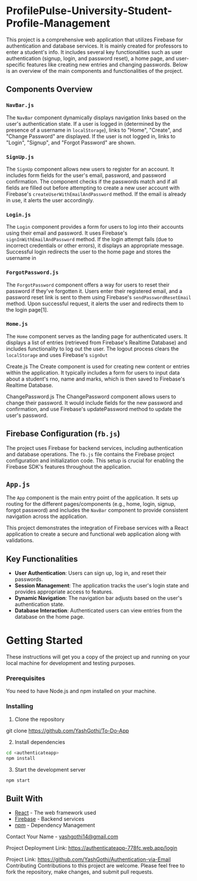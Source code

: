 # ProfilePulse-University-Student-Profile-Management

This project is a comprehensive web application that utilizes Firebase for authentication and database services. It is mainly created for professors to enter a student's info. It includes several key functionalities such as user authentication (signup, login, and password reset), a home page, and user-specific features like creating new entries and changing passwords. Below is an overview of the main components and functionalities of the project.

## Components Overview

### `NavBar.js`

The `NavBar` component dynamically displays navigation links based on the user's authentication state. If a user is logged in (determined by the presence of a username in `localStorage`), links to "Home", "Create", and "Change Password" are displayed. If the user is not logged in, links to "Login", "Signup", and "Forgot Password" are shown.

### `SignUp.js`

The `SignUp` component allows new users to register for an account. It includes form fields for the user's email, password, and password confirmation. The component checks if the passwords match and if all fields are filled out before attempting to create a new user account with Firebase's `createUserWithEmailAndPassword` method. If the email is already in use, it alerts the user accordingly.

### `Login.js`

The `Login` component provides a form for users to log into their accounts using their email and password. It uses Firebase's `signInWithEmailAndPassword` method. If the login attempt fails (due to incorrect credentials or other errors), it displays an appropriate message. Successful login redirects the user to the home page and stores the username in 

### `ForgotPassword.js`

The `ForgotPassword` component offers a way for users to reset their password if they've forgotten it. Users enter their registered email, and a password reset link is sent to them using Firebase's `sendPasswordResetEmail` method. Upon successful request, it alerts the user and redirects them to the login page[1].

### `Home.js`

The `Home` component serves as the landing page for authenticated users. It displays a list of entries (retrieved from Firebase's Realtime Database) and includes functionality to log out the user. The logout process clears the `localStorage` and uses Firebase's `signOut` 

Create.js
The Create component is used for creating new content or entries within the application. It typically includes a form for users to input data about a student's rno, name and marks, which is then saved to Firebase's Realtime Database.

ChangePassword.js
The ChangePassword component allows users to change their password. It would include fields for the new password and confirmation, and use Firebase's updatePassword method to update the user's password.

## Firebase Configuration (`fb.js`)

The project uses Firebase for backend services, including authentication and database operations. The `fb.js` file contains the Firebase project configuration and initialization code. This setup is crucial for enabling the Firebase SDK's features throughout the application.

## `App.js`

The `App` component is the main entry point of the application. It sets up routing for the different pages/components (e.g., home, login, signup, forgot password) and includes the `NavBar` component to provide consistent navigation across the application.

This project demonstrates the integration of Firebase services with a React application to create a secure and functional web application along with validations.

## Key Functionalities

- **User Authentication**: Users can sign up, log in, and reset their passwords.
- **Session Management**: The application tracks the user's login state and provides appropriate access to features.
- **Dynamic Navigation**: The navigation bar adjusts based on the user's authentication state.
- **Database Interaction**: Authenticated users can view entries from the database on the home page.

# Getting Started

These instructions will get you a copy of the project up and running on your local machine for development and testing purposes.

### Prerequisites

You need to have Node.js and npm installed on your machine. 

### Installing

1. Clone the repository

git clone https://github.com/YashGothi/To-Do-App

2. Install dependencies
```sh
cd <authenticateapp>
npm install
```
3. Start the development server
```sh
npm start
```
## Built With

* [React](https://reactjs.org/) - The web framework used
* [Firebase](https://firebase.google.com/) - Backend services
* [npm](https://www.npmjs.com/) - Dependency Management

Contact
Your Name - yashgothi14@gmail.com

Project Deployment Link: https://authenticateapp-778fc.web.app/login

Project Link: https://github.com/YashGothi/Authentication-via-Email
Contributing
Contributions to this project are welcome. Please feel free to fork the repository, make changes, and submit pull requests.
